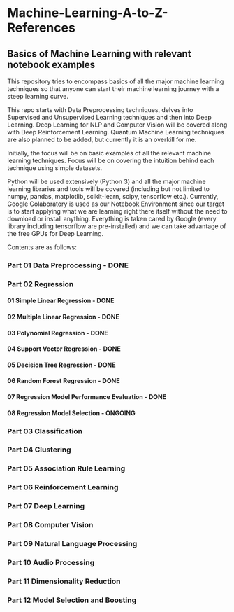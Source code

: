 # Machine-Learning-A-to-Z-References
## Basics of Machine Learning with relevant notebook examples
This repository tries to encompass basics of all the major machine learning techniques so that anyone
can start their machine learning journey with a steep learning curve.

This repo starts with Data Preprocessing techniques, delves into Supervised and Unsupervised Learning
techniques and then into Deep Learning. Deep Learning for NLP and Computer Vision will be covered
along with Deep Reinforcement Learning. Quantum Machine Learning techniques are also planned to be
added, but currently it is an overkill for me.

Initially, the focus will be on basic examples of all the relevant machine learning techniques. Focus
will be on covering the intuition behind each technique using simple datasets.

Python will be used extensively (Python 3) and all the major machine learning libraries and tools
will be covered (including but not limited to numpy, pandas, matplotlib, scikit-learn, scipy,
tensorflow etc.). Currently, Google Colaboratory is used as our Notebook Environment since our target
is to start applying what we are learning right there itself without the need to download or install
anything. Everything is taken cared by Google (every library including tensorflow are pre-installed)
and we can take advantage of the free GPUs for Deep Learning.

Contents are as follows:

### Part 01 Data Preprocessing  - DONE
### Part 02 Regression
  #### 01 Simple Linear Regression  - DONE
  #### 02 Multiple Linear Regression  - DONE
  #### 03 Polynomial Regression  - DONE
  #### 04 Support Vector Regression  - DONE
  #### 05 Decision Tree Regression  - DONE
  #### 06 Random Forest Regression  - DONE
  #### 07 Regression Model Performance Evaluation  - DONE
  #### 08 Regression Model Selection  - ONGOING
### Part 03 Classification
### Part 04 Clustering
### Part 05 Association Rule Learning
### Part 06 Reinforcement Learning
### Part 07 Deep Learning
### Part 08 Computer Vision
### Part 09 Natural Language Processing
### Part 10 Audio Processing
### Part 11 Dimensionality Reduction
### Part 12 Model Selection and Boosting
